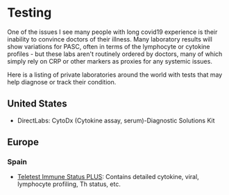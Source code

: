 # Testing

One of the issues I see many people with long covid19 experience is their inability to convince doctors of their illness. Many laboratory results will show variations for PASC, often in terms of the lymphocyte or cytokine profiles - but these labs aren't routinely ordered by doctors, many of which simply rely on CRP or other markers as proxies for any systemic issues. 

Here is a listing of private laboratories around the world with tests that may help diagnose or track their condition.

## United States

- DirectLabs: CytoDx (Cytokine assay, serum)-Diagnostic Solutions Kit

## Europe

### Spain

- [Teletest Immune Status PLUS](https://www.teletest.es/producto/inmune-status-plus/): Contains detailed cytokine, viral, lymphocyte profiling, Th status, etc.
